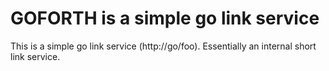 # GOFORTH is a simple go link service

This is a simple go link service (http://go/foo). Essentially an internal short link service.
